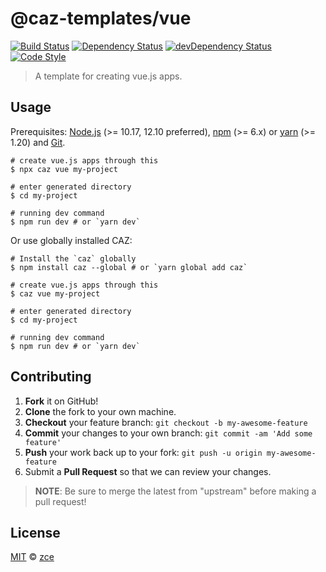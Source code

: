 # @caz-templates/vue

[![Build Status][travis-img]][travis-url]
[![Dependency Status][dependency-img]][dependency-url]
[![devDependency Status][devdependency-img]][devdependency-url]
[![Code Style][style-img]][style-url]

> A template for creating vue.js apps.

## Usage

Prerequisites: [Node.js](https://nodejs.org) (>= 10.17, 12.10 preferred), [npm](https://www.npmjs.com) (>= 6.x) or [yarn](https://yarnpkg.com) (>= 1.20) and [Git](https://git-scm.com).

```shell
# create vue.js apps through this
$ npx caz vue my-project

# enter generated directory
$ cd my-project

# running dev command
$ npm run dev # or `yarn dev`
```

Or use globally installed CAZ:

```shell
# Install the `caz` globally
$ npm install caz --global # or `yarn global add caz`

# create vue.js apps through this
$ caz vue my-project

# enter generated directory
$ cd my-project

# running dev command
$ npm run dev # or `yarn dev`
```

## Contributing

1. **Fork** it on GitHub!
2. **Clone** the fork to your own machine.
3. **Checkout** your feature branch: `git checkout -b my-awesome-feature`
4. **Commit** your changes to your own branch: `git commit -am 'Add some feature'`
5. **Push** your work back up to your fork: `git push -u origin my-awesome-feature`
6. Submit a **Pull Request** so that we can review your changes.

> **NOTE**: Be sure to merge the latest from "upstream" before making a pull request!

## License

[MIT](LICENSE) &copy; [zce](https://zce.me)



[travis-img]: https://img.shields.io/travis/com/caz-templates/vue
[travis-url]: https://travis-ci.com/caz-templates/vue
[dependency-img]: https://img.shields.io/david/caz-templates/vue
[dependency-url]: https://david-dm.org/caz-templates/vue
[devdependency-img]: https://img.shields.io/david/dev/caz-templates/vue
[devdependency-url]: https://david-dm.org/caz-templates/vue?type=dev
[style-img]: https://img.shields.io/badge/code_style-standard-brightgreen
[style-url]: https://standardjs.com
